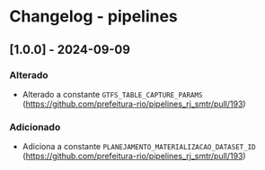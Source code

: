 # Changelog - pipelines

## [1.0.0] - 2024-09-09

### Alterado

- Alterado a constante `GTFS_TABLE_CAPTURE_PARAMS` (https://github.com/prefeitura-rio/pipelines_rj_smtr/pull/193)

### Adicionado

- Adiciona a constante `PLANEJAMENTO_MATERIALIZACAO_DATASET_ID` (https://github.com/prefeitura-rio/pipelines_rj_smtr/pull/193)